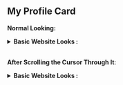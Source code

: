 ## My Profile Card

**Normal Looking:**

<details>	
 <summary><b>Basic Website Looks :</b></summary><br>
<div style='display:flex; align-items:center; gap: 10px;' align='center'>
  <a href="https://github.com/UjjwalSaini07">
    <img src="https://github.com/user-attachments/assets/157ec2de-723b-42fb-b357-7eb5f6d319c9?raw=true"/>
  </a>
</div>
</details>

<br/>

**After Scrolling the Cursor Through It**:

<details>	
 <summary><b>Basic Website Looks :</b></summary><br>
<div style='display:flex; align-items:center; gap: 10px;' align='center'>
  <a href="https://github.com/UjjwalSaini07">
    <img src="https://github.com/user-attachments/assets/13a0c604-317e-4620-a368-e1d657b12dfa?raw=true"/>
  </a>
</div>
</details>

